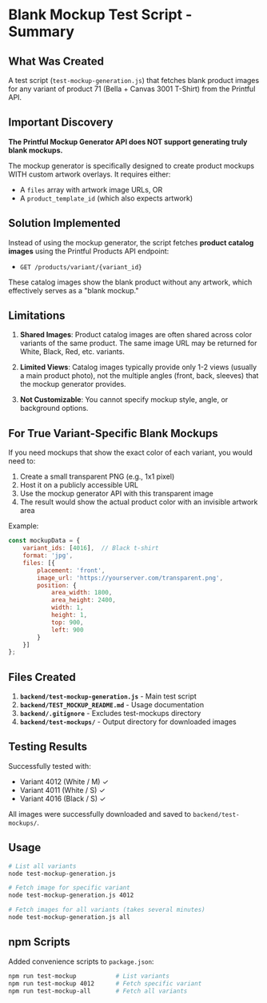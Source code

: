 # Blank Mockup Test Script - Summary

## What Was Created

A test script (`test-mockup-generation.js`) that fetches blank product images for any variant of product 71 (Bella + Canvas 3001 T-Shirt) from the Printful API.

## Important Discovery

**The Printful Mockup Generator API does NOT support generating truly blank mockups.**

The mockup generator is specifically designed to create product mockups WITH custom artwork overlays. It requires either:
- A `files` array with artwork image URLs, OR
- A `product_template_id` (which also expects artwork)

## Solution Implemented

Instead of using the mockup generator, the script fetches **product catalog images** using the Printful Products API endpoint:
- `GET /products/variant/{variant_id}`

These catalog images show the blank product without any artwork, which effectively serves as a "blank mockup."

## Limitations

1. **Shared Images**: Product catalog images are often shared across color variants of the same product. The same image URL may be returned for White, Black, Red, etc. variants.

2. **Limited Views**: Catalog images typically provide only 1-2 views (usually a main product photo), not the multiple angles (front, back, sleeves) that the mockup generator provides.

3. **Not Customizable**: You cannot specify mockup style, angle, or background options.

## For True Variant-Specific Blank Mockups

If you need mockups that show the exact color of each variant, you would need to:

1. Create a small transparent PNG (e.g., 1x1 pixel)
2. Host it on a publicly accessible URL
3. Use the mockup generator API with this transparent image
4. The result would show the actual product color with an invisible artwork area

Example:
```javascript
const mockupData = {
    variant_ids: [4016],  // Black t-shirt
    format: 'jpg',
    files: [{
        placement: 'front',
        image_url: 'https://yourserver.com/transparent.png',
        position: {
            area_width: 1800,
            area_height: 2400,
            width: 1,
            height: 1,
            top: 900,
            left: 900
        }
    }]
};
```

## Files Created

1. **`backend/test-mockup-generation.js`** - Main test script
2. **`backend/TEST_MOCKUP_README.md`** - Usage documentation
3. **`backend/.gitignore`** - Excludes test-mockups directory
4. **`backend/test-mockups/`** - Output directory for downloaded images

## Testing Results

Successfully tested with:
- Variant 4012 (White / M) ✓
- Variant 4011 (White / S) ✓  
- Variant 4016 (Black / S) ✓

All images were successfully downloaded and saved to `backend/test-mockups/`.

## Usage

```bash
# List all variants
node test-mockup-generation.js

# Fetch image for specific variant
node test-mockup-generation.js 4012

# Fetch images for all variants (takes several minutes)
node test-mockup-generation.js all
```

## npm Scripts

Added convenience scripts to `package.json`:
```bash
npm run test-mockup           # List variants
npm run test-mockup 4012      # Fetch specific variant  
npm run test-mockup-all       # Fetch all variants
```

